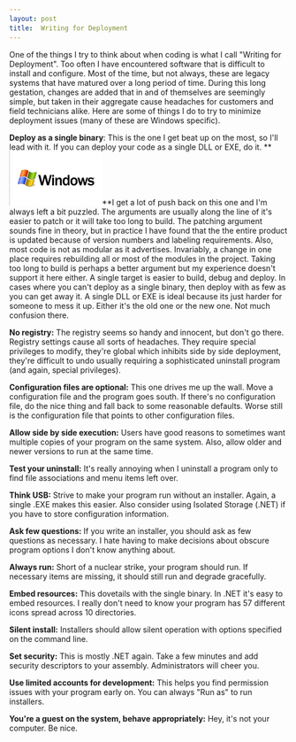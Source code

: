 ```yaml
---
layout: post
title:  Writing for Deployment
---
```

One of the things I try to think about when coding is what I call "Writing for Deployment". Too often I have encountered software that is difficult to install and configure. Most of the time, but not always, these are legacy systems that have matured over a long period of time. During this long gestation, changes are added that in and of themselves are seemingly simple, but taken in their aggregate cause headaches for customers and field technicians alike. Here are some of things I do to try to minimize deployment issues (many of these are Windows specific). 

**Deploy as a single binary**: This is the one I get beat up on the most, so I'll lead with it. If you can deploy your code as a single DLL or EXE, do it. **![](/cdn/images/blog/WindowsLiveWriter/WritingforDeployment_85D0/windows%5B9%5D.gif)**I get a lot of push back on this one and I'm always left a bit puzzled. The arguments are usually along the line of it's easier to patch or it will take too long to build. The patching argument sounds fine in theory, but in practice I have found that the the entire product is updated because of version numbers and labeling requirements. Also, most code is not as modular as it advertises. Invariably, a change in one place requires rebuilding all or most of the modules in the project. Taking too long to build is perhaps a better argument but my experience doesn't support it here either. A single target is easier to build, debug and deploy. In cases where you can't deploy as a single binary, then deploy with as few as you can get away it. A single DLL or EXE is ideal because its just harder for someone to mess it up. Either it's the old one or the new one. Not much confusion there.

**No registry:** The registry seems so handy and innocent, but don't go there. Registry settings cause all sorts of headaches. They require special privileges to modify, they're global which inhibits side by side deployment, they're difficult to undo usually requiring a sophisticated uninstall program (and again, special privileges). 

**Configuration files are optional:** This one drives me up the wall. Move a configuration file and the program goes south. If there's no configuration file, do the nice thing and fall back to some reasonable defaults. Worse still is the configuration file that points to other configuration files.

**Allow side by side execution:** Users have good reasons to sometimes want multiple copies of your program on the same system. Also, allow older and newer versions to run at the same time.

**Test your uninstall:** It's really annoying when I uninstall a program only to find file associations and menu items left over.

**Think USB:** Strive to make your program run without an installer. Again, a single .EXE makes this easier. Also consider using Isolated Storage (.NET) if you have to store configuration information.

**Ask few questions:** If you write an installer, you should ask as few questions as necessary. I hate having to make decisions about obscure program options I don't know anything about.

**Always run:** Short of a nuclear strike, your program should run. If necessary items are missing, it should still run and degrade gracefully.

**Embed resources:** This dovetails with the single binary. In .NET it's easy to embed resources. I really don't need to know your program has 57 different icons spread across 10 directories.

**Silent install:** Installers should allow silent operation with options specified on the command line.

**Set security:** This is mostly .NET again. Take a few minutes and add security descriptors to your assembly. Administrators will cheer you.

**Use limited accounts for development:** This helps you find permission issues with your program early on. You can always "Run as" to run installers. 

**You're a guest on the system, behave appropriately:** Hey, it's not your computer. Be nice.
